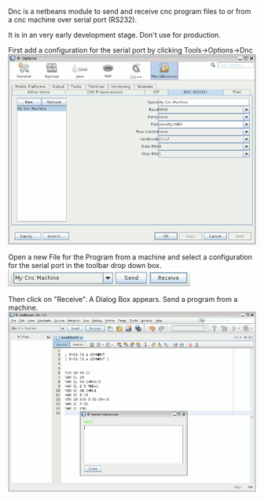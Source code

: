 Dnc is a netbeans module to send and receive cnc program files to or from a cnc machine over serial port (RS232). 

It is in an very early development stage. Don't use for production.

First add a configuration for the serial port by clicking Tools->Options->Dnc
![Options dialog](OptionsDlg.png "screenshot of the options dialog")

Open a new File for the Program from a machine and select a configuration for the serial port in the toolbar drop down box.
![Toolbar](Toolbar.png "Drop down box in the toolbar to select the configuration for the serial port")

Then click on "Receive". A Dialog Box appears.
Send a program from a machine.
![reading a program from a cnc machine](Receive.png "Reading a cnc program file from a machnine") 


